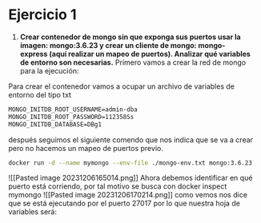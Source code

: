 # Ejercicio 1
1.  **Crear contenedor de mongo sin que exponga sus puertos usar la imagen: mongo:3.6.23 y crear un cliente de mongo: mongo-express (aquí realizar un mapeo de puertos). Analizar qué variables de entorno son necesarias.**
Primero vamos a crear la red de mongo para la ejecución:

Para crear el contenedor vamos a ocupar un archivo de variables de entorno del tipo txt
```txt
MONGO_INITDB_ROOT_USERNAME=admin-dba
MONGO_INITDB_ROOT_PASSWORD=112358Ss
MONGO_INITDB_DATABASE=DBg1
```
después seguimos el siguiente comendo que nos indica que se va a crear pero no hacemos un mapeo de puertos previo.
```bash
docker run -d --name mymongo --env-file ./mongo-env.txt mongo:3.6.23
```
![[Pasted image 20231206165014.png]]
Ahora debemos identificar en qué puerto está corriendo, por tal motivo se busca con docker inspect mymongo
![[Pasted image 20231206170214.png]]
como vemos nos dice que se está ejecutando por el puerto 27017 por lo que nuestra hoja de variables será:

